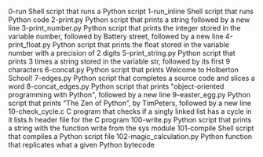 0-run	Shell script that runs a Python script
1-run_inline	Shell script that runs Python code
2-print.py	Python script that prints a string followed by a new line
3-print_number.py	Python script that prints the integer stored in the variable number, followed by Battery street, followed by a new line
4-print_float.py	Python script that prints the float stored in the variable number with a precision of 2 digits
5-print_string.py	Python script that prints 3 times a string stored in the variable str, followed by its first 9 characters
6-concat.py	Python script that prints Welcome to Holberton School!
7-edges.py	Python script that completes a source code and slices a word
8-concat_edges.py	Python script that prints "object-oriented programming with Python", followed by a new line
9-easter_egg.py	Python script that prints “The Zen of Python”, by TimPeters, followed by a new line
10-check_cycle.c	C program that checks if a singly linked list has a cycle in it
lists.h	header file for the C program
100-write.py	Python script that prints a string with the function write from the sys module
101-compile	Shell script that compiles a Python script file
102-magic_calculation.py	Python function that replicates what a given Python bytecode
